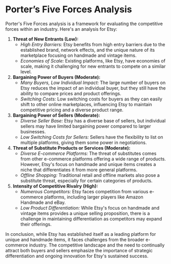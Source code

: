 # Porter’s Five Forces Analysis

Porter's Five Forces analysis is a framework for evaluating the competitive forces within an industry. Here's an analysis for Etsy:

1. **Threat of New Entrants (Low):**
   * _High Entry Barriers:_ Etsy benefits from high entry barriers due to the established brand, network effects, and the unique nature of its marketplace focusing on handmade and vintage items.
   * _Economies of Scale:_ Existing platforms, like Etsy, have economies of scale, making it challenging for new entrants to compete on a similar level.
2. **Bargaining Power of Buyers (Moderate):**
   * _Many Buyers, Low Individual Impact:_ The large number of buyers on Etsy reduces the impact of an individual buyer, but they still have the ability to compare prices and product offerings.
   * _Switching Costs:_ Low switching costs for buyers as they can easily shift to other online marketplaces, influencing Etsy to maintain competitive pricing and a diverse product range.
3. **Bargaining Power of Sellers (Moderate):**
   * _Diverse Seller Base:_ Etsy has a diverse base of sellers, but individual sellers may have limited bargaining power compared to larger businesses.
   * _Low Switching Costs for Sellers:_ Sellers have the flexibility to list on multiple platforms, giving them some power in negotiations.
4. **Threat of Substitute Products or Services (Moderate):**
   * _Diverse E-commerce Platforms:_ The threat of substitutes comes from other e-commerce platforms offering a wide range of products. However, Etsy's focus on handmade and unique items creates a niche that differentiates it from more general platforms.
   * _Offline Shopping:_ Traditional retail and offline markets also pose a substitute threat, especially for certain categories of products.
5. **Intensity of Competitive Rivalry (High):**
   * _Numerous Competitors:_ Etsy faces competition from various e-commerce platforms, including larger players like Amazon Handmade and eBay.
   * _Low Product Differentiation:_ While Etsy's focus on handmade and vintage items provides a unique selling proposition, there is a challenge in maintaining differentiation as competitors may expand their offerings.

In conclusion, while Etsy has established itself as a leading platform for unique and handmade items, it faces challenges from the broader e-commerce industry. The competitive landscape and the need to continually attract both buyers and sellers emphasize the importance of strategic differentiation and ongoing innovation for Etsy's sustained success.
